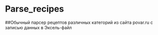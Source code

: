 # Parse_recipes
##Обычный парсер рецептов различных категорий из сайта povar.ru с записью данных в Эксель-файл
